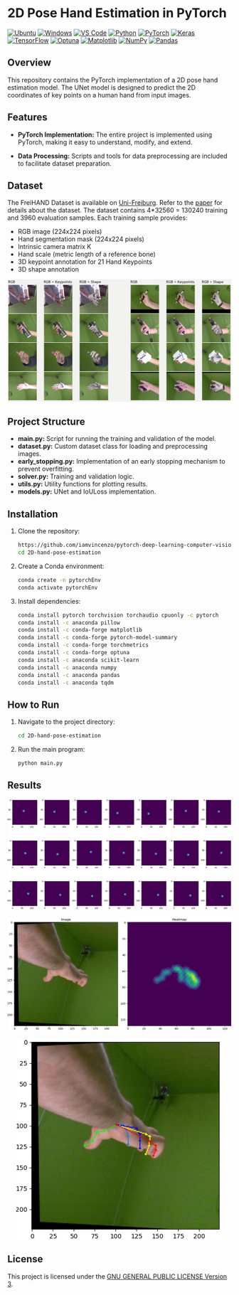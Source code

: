 # 2D Pose Hand Estimation in PyTorch

[![Ubuntu](https://img.shields.io/badge/Ubuntu-20.04-orange?style=flat-square&logo=ubuntu&logoColor=white)](https://ubuntu.com/) [![Windows](https://img.shields.io/badge/Windows-11-blue?style=flat-square&logo=windows&logoColor=white)](https://www.microsoft.com/windows/) [![VS Code](https://img.shields.io/badge/VS%20Code-v1.61.0-007ACC?style=flat-square&logo=visual-studio-code&logoColor=white)](https://code.visualstudio.com/) [![Python](https://img.shields.io/badge/Python-3.10-blue?style=flat-square&logo=python&logoColor=white)](https://www.python.org/) [![PyTorch](https://img.shields.io/badge/PyTorch-v1.10.0-EE4C2C?style=flat-square&logo=pytorch&logoColor=white)](https://pytorch.org/) [![Keras](https://img.shields.io/badge/Keras-2.8.0-D00000?style=flat-square&logo=keras&logoColor=white)](https://keras.io/) [![TensorFlow](https://img.shields.io/badge/TensorFlow-v2.8.0-FF6F00?style=flat-square&logo=tensorflow&logoColor=white)](https://www.tensorflow.org/) [![Optuna](https://img.shields.io/badge/Optuna-v2.10.0-EE4D5A?style=flat-square&logo=optuna&logoColor=white)](https://optuna.org/) [![Matplotlib](https://img.shields.io/badge/Matplotlib-v3.4.3-FF5733?style=flat-square&logo=python&logoColor=white)](https://matplotlib.org/) [![NumPy](https://img.shields.io/badge/NumPy-v1.21.0-4C65AF?style=flat-square&logo=numpy&logoColor=white)](https://numpy.org/) [![Pandas](https://img.shields.io/badge/Pandas-v1.3.3-150458?style=flat-square&logo=pandas&logoColor=white)](https://pandas.pydata.org/)

## Overview

This repository contains the PyTorch implementation of a 2D pose hand estimation model. The UNet model is designed to predict the 2D coordinates of key points on a human hand from input images.

## Features

- **PyTorch Implementation:** The entire project is implemented using PyTorch, making it easy to understand, modify, and extend.

- **Data Processing:** Scripts and tools for data preprocessing are included to facilitate dataset preparation.

## Dataset
The FreiHAND Dataset is available on [Uni-Freiburg](https://lmb.informatik.uni-freiburg.de/resources/datasets/FreihandDataset.en.html). Refer to the [paper](https://arxiv.org/pdf/1909.04349.pdf) for details about the dataset. The dataset contains 4*32560 = 130240 training and 3960 evaluation samples. Each training sample provides:
-	RGB image (224x224 pixels)
-	Hand segmentation mask (224x224 pixels)
-	Intrinsic camera matrix K
-	Hand scale (metric length of a reference bone)
-	3D keypoint annotation for 21 Hand Keypoints
-	3D shape annotation

<p align="center">
    <img src="./imgs/dataset.png" alt="Dataset examples">
</p>

## Project Structure

- **main.py:** Script for running the training and validation of the model.
- **dataset.py:** Custom dataset class for loading and preprocessing images.
- **early_stopping.py:** Implementation of an early stopping mechanism to prevent overfitting.
- **solver.py:** Training and validation logic.
- **utils.py:** Utility functions for plotting results.
- **models.py:** UNet and IoULoss implementation.

## Installation

1. Clone the repository:

    ```bash
    https://github.com/iamvincenzo/pytorch-deep-learning-computer-vision.git
    cd 2D-hand-pose-estimation
    ```

2. Create a Conda environment:

    ```bash
    conda create -n pytorchEnv
    conda activate pytorchEnv
    ```

2. Install dependencies:

    ```bash
    conda install pytorch torchvision torchaudio cpuonly -c pytorch
    conda install -c anaconda pillow
    conda install -c conda-forge matplotlib
    conda install -c conda-forge pytorch-model-summary
    conda install -c conda-forge torchmetrics
    conda install -c conda-forge optuna
    conda install -c anaconda scikit-learn
    conda install -c anaconda numpy
    conda install -c anaconda pandas
    conda install -c anaconda tqdm
    ```
## How to Run

1. Navigate to the project directory:

    ```bash
    cd 2D-hand-pose-estimation
    ```

2. Run the main program:

    ```bash
    python main.py
    ```

## Results

<p align="center">
    <img src="./imgs/heatmaps.png" alt="Heatmaps image">
</p>

<p align="center">
    <img src="./imgs/heatmaps-tot.png" alt="Heatmaps image">
</p>

<p align="center">
    <img src="./imgs/final-output.png" alt="Final 2D hand output">
</p>

## License

This project is licensed under the [GNU GENERAL PUBLIC LICENSE  Version 3](../LICENSE).